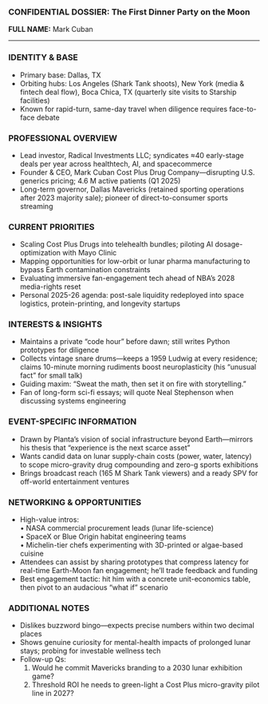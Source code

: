 ### CONFIDENTIAL DOSSIER: The First Dinner Party on the Moon

**FULL NAME:** Mark Cuban

---
### IDENTITY & BASE
- Primary base: Dallas, TX  
- Orbiting hubs: Los Angeles (Shark Tank shoots), New York (media & fintech deal flow), Boca Chica, TX (quarterly site visits to Starship facilities)  
- Known for rapid-turn, same-day travel when diligence requires face-to-face debate

### PROFESSIONAL OVERVIEW
- Lead investor, Radical Investments LLC; syndicates ≈40 early-stage deals per year across healthtech, AI, and spacecommerce  
- Founder & CEO, Mark Cuban Cost Plus Drug Company—disrupting U.S. generics pricing; 4.6 M active patients (Q1 2025)  
- Long-term governor, Dallas Mavericks (retained sporting operations after 2023 majority sale); pioneer of direct-to-consumer sports streaming

### CURRENT PRIORITIES
- Scaling Cost Plus Drugs into telehealth bundles; piloting AI dosage-optimization with Mayo Clinic  
- Mapping opportunities for low-orbit or lunar pharma manufacturing to bypass Earth contamination constraints  
- Evaluating immersive fan-engagement tech ahead of NBA’s 2028 media-rights reset  
- Personal 2025-26 agenda: post-sale liquidity redeployed into space logistics, protein-printing, and longevity startups

### INTERESTS & INSIGHTS
- Maintains a private “code hour” before dawn; still writes Python prototypes for diligence  
- Collects vintage snare drums—keeps a 1959 Ludwig at every residence; claims 10-minute morning rudiments boost neuroplasticity (his “unusual fact” for small talk)  
- Guiding maxim: “Sweat the math, then set it on fire with storytelling.”  
- Fan of long-form sci-fi essays; will quote Neal Stephenson when discussing systems engineering

### EVENT-SPECIFIC INFORMATION
- Drawn by Planta’s vision of social infrastructure beyond Earth—mirrors his thesis that “experience is the next scarce asset”  
- Wants candid data on lunar supply-chain costs (power, water, latency) to scope micro-gravity drug compounding and zero-g sports exhibitions  
- Brings broadcast reach (165 M Shark Tank viewers) and a ready SPV for off-world entertainment ventures

### NETWORKING & OPPORTUNITIES
- High-value intros:  
  • NASA commercial procurement leads (lunar life-science)  
  • SpaceX or Blue Origin habitat engineering teams  
  • Michelin-tier chefs experimenting with 3D-printed or algae-based cuisine  
- Attendees can assist by sharing prototypes that compress latency for real-time Earth-Moon fan engagement; he’ll trade feedback and funding  
- Best engagement tactic: hit him with a concrete unit-economics table, then pivot to an audacious “what if” scenario

### ADDITIONAL NOTES
- Dislikes buzzword bingo—expects precise numbers within two decimal places  
- Shows genuine curiosity for mental-health impacts of prolonged lunar stays; probing for investable wellness tech  
- Follow-up Qs:  
  1. Would he commit Mavericks branding to a 2030 lunar exhibition game?  
  2. Threshold ROI he needs to green-light a Cost Plus micro-gravity pilot line in 2027?